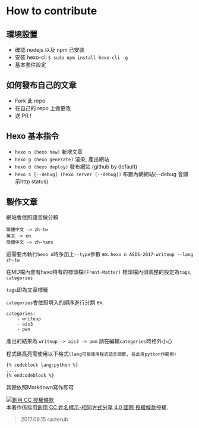 How to contribute
===

## 環境設置
- 確認 nodejs 以及 npm 已安裝
- 安裝 hexo-cli
`$ sudo npm install hexo-cli -g`
- 基本套件設定


## 如何發布自己的文章

- Fork 此 repo
- 在自己的 repo 上做更改
- 送 PR !



## Hexo 基本指令
- `hexo n (hexo new)` 新增文章
- `hexo g (hexo generate)` 渲染, 產出網站
- `hexo d (hexo deploy)` 發布網站 (github by default)
- `hexo s [--debug] (hexo server [--debug])` 布置內網網站(--debug 會顯示http status)

## 製作文章
網站會依照語言做分賴

```
繁體中文 -> zh-tw
英文 -> en
簡體中文 -> zh-hans
```

這需要再執行`hexo n`時多加上`--type`參數
ex. `hexo n ASIS-2017-writeup --lang zh-tw`


在MD檔內會有hexo特有的標頭檔`(Front-Matter)`
標頭檔內須調整的設定為`tags`, `categories`

`tags`即為文章標籤

`categories`會依照填入的順序進行分類
ex. 
```
categories:
    - writeup
    - ais3
    - pwn
```
產出的結果為
`writeup -> ais3 -> pwn`
請在編輯`categories`時格外小心

程式碼高亮需使用以下格式`(lang可依使用程式語言調整, 在此用python作範例)`
```
{% codeblock lang:python %}
....
{% endcodeblock %}
```

其餘依照Markdown寫作即可



<a rel="license" href="http://creativecommons.org/licenses/by-sa/4.0/"><img alt="創用 CC 授權條款" style="border-width:0" src="https://i.creativecommons.org/l/by-sa/4.0/88x31.png" /></a><br />本著作係採用<a rel="license" href="http://creativecommons.org/licenses/by-sa/4.0/">創用 CC 姓名標示-相同方式分享 4.0 國際 授權條款</a>授權.
> 2017.09.15 racterub
